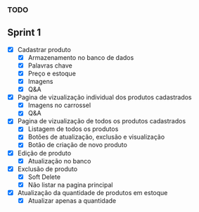 ### TODO

## Sprint 1

- [x] Cadastrar produto
  - [x] Armazenamento no banco de dados
  - [x] Palavras chave
  - [x] Preço e estoque
  - [x] Imagens
  - [x] Q&A
- [x] Pagina de vizualização individual dos produtos cadastrados
  - [x] Imagens no carrossel
  - [x] Q&A
- [x] Pagina de vizualização de todos os produtos cadastrados
  - [x] Listagem de todos os produtos
  - [x] Botões de atualização, exclusão e visualização
  - [x] Botão de criação de novo produto
- [x] Edição de produto
  - [x] Atualização no banco
- [x] Exclusão de produto
  - [x] Soft Delete
  - [x] Não listar na pagina principal
- [x] Atualização da quantidade de produtos em estoque
  - [x] Atualizar apenas a quantidade

